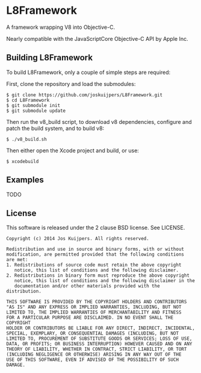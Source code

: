 L8Framework
===========
A framework wrapping V8 into Objective-C.

Nearly compatible with the JavaScriptCore Objective-C API by Apple Inc.

## Building L8Framework ##

To build L8Framework, only a couple of simple steps are required:

First, clone the repository and load the submodules:
```
$ git clone https://github.com/joskuijpers/L8Framework.git
$ cd L8Framework
$ git submodule init
$ git submodule update
```

Then run the v8_build script, to download v8 dependencies, configure
and patch the build system, and to build v8:
```
$ ./v8_build.sh
```

Then either open the Xcode project and build, or use:
```
$ xcodebuild
```

## Examples ##

TODO

## License ##
This software is released under the 2 clause BSD license. See LICENSE.

```
Copyright (c) 2014 Jos Kuijpers. All rights reserved.

Redistribution and use in source and binary forms, with or without
modification, are permitted provided that the following conditions
are met:
1. Redistributions of source code must retain the above copyright
   notice, this list of conditions and the following disclaimer.
2. Redistributions in binary form must reproduce the above copyright
   notice, this list of conditions and the following disclaimer in the
   documentation and/or other materials provided with the distribution.

THIS SOFTWARE IS PROVIDED BY THE COPYRIGHT HOLDERS AND CONTRIBUTORS
"AS IS" AND ANY EXPRESS OR IMPLIED WARRANTIES, INCLUDING, BUT NOT
LIMITED TO, THE IMPLIED WARRANTIES OF MERCHANTABILITY AND FITNESS
FOR A PARTICULAR PURPOSE ARE DISCLAIMED. IN NO EVENT SHALL THE COPYRIGHT
HOLDER OR CONTRIBUTORS BE LIABLE FOR ANY DIRECT, INDIRECT, INCIDENTAL,
SPECIAL, EXEMPLARY, OR CONSEQUENTIAL DAMAGES (INCLUDING, BUT NOT
LIMITED TO, PROCUREMENT OF SUBSTITUTE GOODS OR SERVICES; LOSS OF USE,
DATA, OR PROFITS; OR BUSINESS INTERRUPTION) HOWEVER CAUSED AND ON ANY
THEORY OF LIABILITY, WHETHER IN CONTRACT, STRICT LIABILITY, OR TORT 
(INCLUDING NEGLIGENCE OR OTHERWISE) ARISING IN ANY WAY OUT OF THE 
USE OF THIS SOFTWARE, EVEN IF ADVISED OF THE POSSIBILITY OF SUCH DAMAGE.
```
